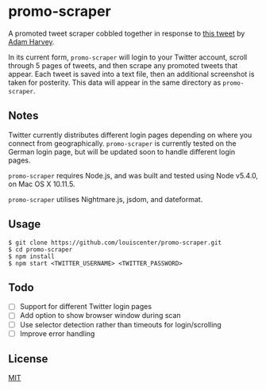 # promo-scraper

A promoted tweet scraper cobbled together in response to [this tweet](https://twitter.com/adamhrv/status/757202073972801536) by [Adam Harvey](https://twitter.com/adamhrv).

In its current form, `promo-scraper` will login to your Twitter account, scroll through 5 pages of tweets, and then scrape any promoted tweets that appear. Each tweet is saved into a text file, then an additional screenshot is taken for posterity. This data will appear in the same directory as `promo-scraper`.

## Notes
Twitter currently distributes different login pages depending on where you connect from geographically. `promo-scraper` is currently tested on the German login page, but will be updated soon to handle different login pages.

`promo-scraper` requires Node.js, and was built and tested using Node v5.4.0, on Mac OS X 10.11.5.

`promo-scraper` utilises Nightmare.js, jsdom, and dateformat.

## Usage

```
$ git clone https://github.com/louiscenter/promo-scraper.git
$ cd promo-scraper
$ npm install
$ npm start <TWITTER_USERNAME> <TWITTER_PASSWORD>
```

## Todo
- [ ] Support for different Twitter login pages
- [ ] Add option to show browser window during scan
- [ ] Use selector detection rather than timeouts for login/scrolling
- [ ] Improve error handling

## License
[MIT](https://tldrlegal.com/license/mit-license)
